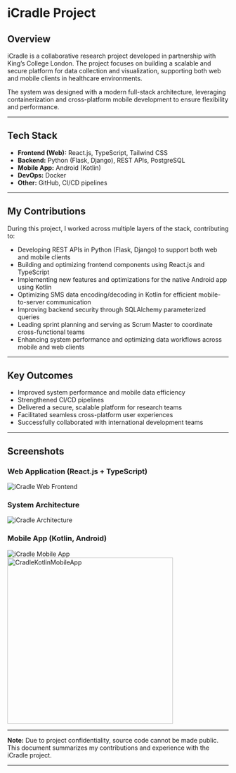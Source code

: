 # iCradle Project

## Overview

iCradle is a collaborative research project developed in partnership with King’s College London. The project focuses on building a scalable and secure platform for data collection and visualization, supporting both web and mobile clients in healthcare environments.

The system was designed with a modern full-stack architecture, leveraging containerization and cross-platform mobile development to ensure flexibility and performance.

---

## Tech Stack

- **Frontend (Web):** React.js, TypeScript, Tailwind CSS  
- **Backend:** Python (Flask, Django), REST APIs, PostgreSQL  
- **Mobile App:** Android (Kotlin)  
- **DevOps:** Docker  
- **Other:** GitHub, CI/CD pipelines

---

## My Contributions

During this project, I worked across multiple layers of the stack, contributing to:

- Developing REST APIs in Python (Flask, Django) to support both web and mobile clients  
- Building and optimizing frontend components using React.js and TypeScript  
- Implementing new features and optimizations for the native Android app using Kotlin  
- Optimizing SMS data encoding/decoding in Kotlin for efficient mobile-to-server communication  
- Improving backend security through SQLAlchemy parameterized queries  
- Leading sprint planning and serving as Scrum Master to coordinate cross-functional teams  
- Enhancing system performance and optimizing data workflows across mobile and web clients

---

## Key Outcomes

- Improved system performance and mobile data efficiency  
- Strengthened CI/CD pipelines  
- Delivered a secure, scalable platform for research teams  
- Facilitated seamless cross-platform user experiences  
- Successfully collaborated with international development teams

---

## Screenshots

### Web Application (React.js + TypeScript)
![iCradle Web Frontend](https://github.com/user-attachments/assets/94d6a513-04dd-4fa8-8a5e-860e22eef875)

### System Architecture
![iCradle Architecture](https://github.com/user-attachments/assets/42baae81-45fa-45cd-98e9-851aaff85fd1)

### Mobile App (Kotlin, Android)
![iCradle Mobile App](images/icradle-mobile.png)
<img width="377" alt="CradleKotlinMobileApp" src="https://github.com/user-attachments/assets/fa826a3d-f672-4cc7-ac01-079239c5f69a" />



---

**Note:** Due to project confidentiality, source code cannot be made public. This document summarizes my contributions and experience with the iCradle project.

---

